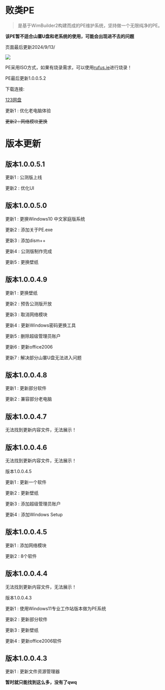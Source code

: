 # 败类PE



> 是基于WimBuilder2构建而成的PE维护系统，坚持做一个无限纯净的PE。

**该PE暂不适合山寨U盘和老系统的使用，可能会出现进不去的问题**

页面最后更新2024/9/13/

![](https://img.picui.cn/free/2024/09/13/66e4202769506.png)

PE采用ISO方式，如果有烧录需求，可以使用[rufus.ie](https://rufus.ie/zh/)进行烧录！

PE最后更新1.0.0.5.2

下载连接: 

[123网盘](https://www.123pan.com/s/1uouVv-Os3AA) 

更新1 : 优化老电脑体验

~~更新2 : 网络模块更换~~

# 版本更新

## 版本1.0.0.5.1

更新1 : 公测版上线

更新2 : 优化UI

## 版本1.0.0.5.0

更新1 : 更换Windows10 中文家庭版系统

更新2 : 添加关于PE.exe

更新3 : 添加dism++

更新4 : 公测版制作完成

更新5 : 更换壁纸

## 版本1.0.0.4.9

更新1 : 更换壁纸

更新2 : 预告公测版开放

更新3 : 取消网络模块

更新4 : 更新Windows密码更换工具

更新5 : 删除超级管理员账户

更新6 : 更新office2006

更新7 : 解决部分山寨U盘无法进入问题

## 版本1.0.0.4.8

更新1 : 更新部分软件

更新2 : 兼容部分老电脑

## 版本1.0.0.4.7

无法找到更新内容文件，无法展示！

## 版本1.0.0.4.6

无法找到更新内容文件，无法展示！

版本1.0.0.4.5

更新1 : 更新一个软件

更新2 : 更新壁纸

更新3 : 添加超级管理员账户

更新4 : 添加Windows Setup

## 版本1.0.0.4.5

更新1 : 添加网络模块

更新2 : 8个软件

## 版本1.0.0.4.4

无法找到更新内容文件，无法展示！

版本1.0.0.4.3

更新1 : 使用Windows11专业工作站版本做为PE系统

更新2 : 更新部分软件

更新3 : 更新壁纸

更新4 : 更新office2006软件

## 版本1.0.0.4.3

更新1 : 更新文件资源管理器



**暂时就只能找到这么多，没有了qwq**
